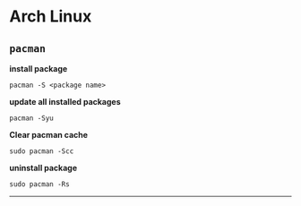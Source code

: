 # Arch Linux 

## `pacman` 

**install package**

```shell
pacman -S <package name>
```

**update all installed packages**

```shell
pacman -Syu 
```
**Clear pacman cache**

```shell
sudo pacman -Scc
```

**uninstall package**

```shell
sudo pacman -Rs
```


---

